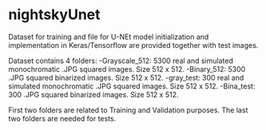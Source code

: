 # nightskyUnet
Dataset for training and file for U-NEt model initialization and implementation in Keras/Tensorflow are provided together with test images.

Dataset contains 4 folders:
-Grayscale_512: 5300 real and simulated monochromatic .JPG squared images. Size 512 x 512.
-Binary_512: 5300 .JPG squared binarized images. Size 512 x 512.
-gray_test: 300 real and simulated monochromatic .JPG squared images. Size 512 x 512.
-Bina_test: 300 .JPG squared binarized images. Size 512 x 512.

First two folders are related to Training and Validation purposes. The last two folders are needed for tests.
